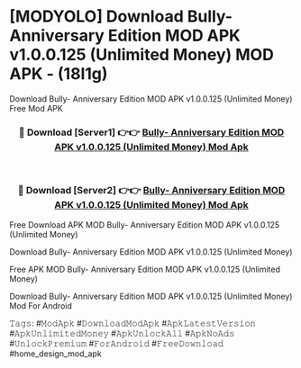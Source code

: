 # [MODYOLO] Download Bully- Anniversary Edition MOD APK v1.0.0.125 (Unlimited Money) MOD APK - (18l1g)
Download Bully- Anniversary Edition MOD APK v1.0.0.125 (Unlimited Money) Free Mod APK

<div align="center">
<h3>🔴 Download [Server1] 👉👉 <a href="https://apk-comot.site?title=Bully-_Anniversary_Edition_MOD_APK_v1.0.0.125_(Unlimited_Money)">Bully- Anniversary Edition MOD APK v1.0.0.125 (Unlimited Money) Mod Apk</a></h3><br>

<h3>🔴 Download [Server2] 👉👉 <a href="https://apk-comot.site?title=Bully-_Anniversary_Edition_MOD_APK_v1.0.0.125_(Unlimited_Money)">Bully- Anniversary Edition MOD APK v1.0.0.125 (Unlimited Money) Mod Apk</a></h3>
</div>


Free Download APK MOD Bully- Anniversary Edition MOD APK v1.0.0.125 (Unlimited Money)

Download Bully- Anniversary Edition MOD APK v1.0.0.125 (Unlimited Money) 

Free APK MOD Bully- Anniversary Edition MOD APK v1.0.0.125 (Unlimited Money) 

Download Bully- Anniversary Edition MOD APK v1.0.0.125 (Unlimited Money) Mod For Android

𝚃𝚊𝚐𝚜: #𝙼𝚘𝚍𝙰𝚙𝚔 #𝙳𝚘𝚠𝚗𝚕𝚘𝚊𝚍𝙼𝚘𝚍𝙰𝚙𝚔 #𝙰𝚙𝚔𝙻𝚊𝚝𝚎𝚜𝚝𝚅𝚎𝚛𝚜𝚒𝚘𝚗 #𝙰𝚙𝚔𝚄𝚗𝚕𝚒𝚖𝚒𝚝𝚎𝚍𝙼𝚘𝚗𝚎𝚢 #𝙰𝚙𝚔𝚄𝚗𝚕𝚘𝚌𝚔𝙰𝚕𝚕 #𝙰𝚙𝚔𝙽𝚘𝙰𝚍𝚜 #𝚄𝚗𝚕𝚘𝚌𝚔𝙿𝚛𝚎𝚖𝚒𝚞𝚖 #𝙵𝚘𝚛𝙰𝚗𝚍𝚛𝚘𝚒𝚍 #𝙵𝚛𝚎𝚎𝙳𝚘𝚠𝚗𝚕𝚘𝚊𝚍 #home_design_mod_apk